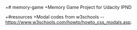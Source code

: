 +# memory-game
+Memory Game Project for Udacity IPND

+#resources
+Modal codes from w3schools -- https://www.w3schools.com/howto/howto_css_modals.asp.
